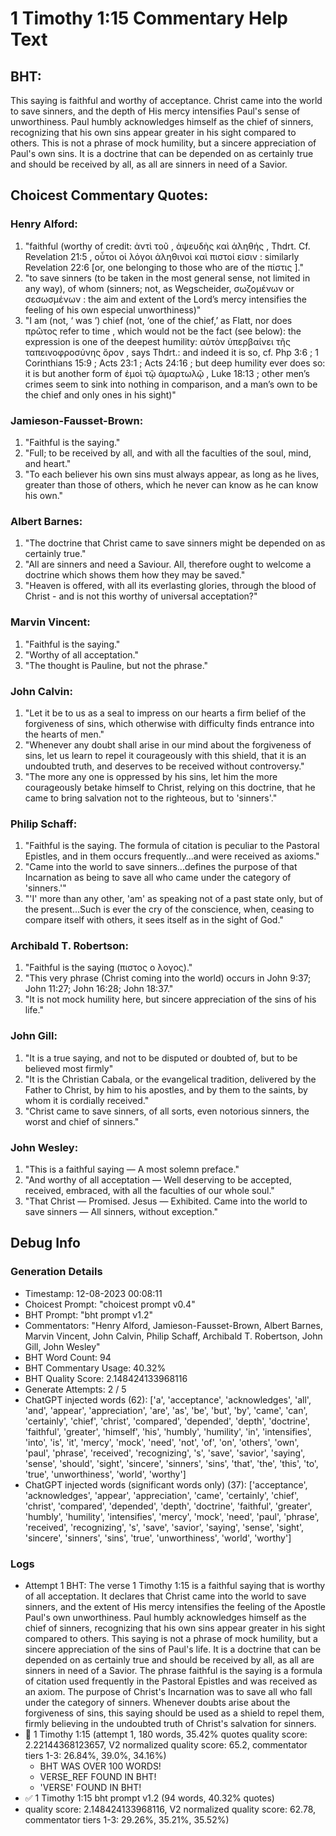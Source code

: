 # 1 Timothy 1:15 Commentary Help Text

## BHT:
This saying is faithful and worthy of acceptance. Christ came into the world to save sinners, and the depth of His mercy intensifies Paul's sense of unworthiness. Paul humbly acknowledges himself as the chief of sinners, recognizing that his own sins appear greater in his sight compared to others. This is not a phrase of mock humility, but a sincere appreciation of Paul's own sins. It is a doctrine that can be depended on as certainly true and should be received by all, as all are sinners in need of a Savior.

## Choicest Commentary Quotes:
### Henry Alford:
1. "faithful (worthy of credit: ἀντὶ τοῦ , ἀψευδὴς καὶ ἀληθής , Thdrt. Cf. Revelation 21:5 , οὗτοι οἱ λόγοι ἀληθινοὶ καὶ πιστοί εἰσιν : similarly Revelation 22:6 [or, one belonging to those who are of the πίστις ]."
2. "to save sinners (to be taken in the most general sense, not limited in any way), of whom (sinners; not, as Wegscheider, σωζομένων or σεσωσμένων : the aim and extent of the Lord’s mercy intensifies the feeling of his own especial unworthiness)"
3. "I am (not, ‘ was ’) chief (not, ‘one of the chief,’ as Flatt, nor does πρῶτος refer to time , which would not be the fact (see below): the expression is one of the deepest humility: αὐτὸν ὑπερβαίνει τῆς ταπεινοφροσύνης ὅρον , says Thdrt.: and indeed it is so, cf. Php 3:6 ; 1 Corinthians 15:9 ; Acts 23:1 ; Acts 24:16 ; but deep humility ever does so: it is but another form of ἐμοὶ τῷ ἁμαρτωλῷ , Luke 18:13 ; other men’s crimes seem to sink into nothing in comparison, and a man’s own to be the chief and only ones in his sight)"

### Jamieson-Fausset-Brown:
1. "Faithful is the saying." 
2. "Full; to be received by all, and with all the faculties of the soul, mind, and heart."
3. "To each believer his own sins must always appear, as long as he lives, greater than those of others, which he never can know as he can know his own."

### Albert Barnes:
1. "The doctrine that Christ came to save sinners might be depended on as certainly true." 
2. "All are sinners and need a Saviour. All, therefore ought to welcome a doctrine which shows them how they may be saved."
3. "Heaven is offered, with all its everlasting glories, through the blood of Christ - and is not this worthy of universal acceptation?"

### Marvin Vincent:
1. "Faithful is the saying." 
2. "Worthy of all acceptation." 
3. "The thought is Pauline, but not the phrase."

### John Calvin:
1. "Let it be to us as a seal to impress on our hearts a firm belief of the forgiveness of sins, which otherwise with difficulty finds entrance into the hearts of men."
2. "Whenever any doubt shall arise in our mind about the forgiveness of sins, let us learn to repel it courageously with this shield, that it is an undoubted truth, and deserves to be received without controversy."
3. "The more any one is oppressed by his sins, let him the more courageously betake himself to Christ, relying on this doctrine, that he came to bring salvation not to the righteous, but to 'sinners'."

### Philip Schaff:
1. "Faithful is the saying. The formula of citation is peculiar to the Pastoral Epistles, and in them occurs frequently...and were received as axioms."
2. "Came into the world to save sinners...defines the purpose of that Incarnation as being to save all who came under the category of 'sinners.'"
3. "'I' more than any other, 'am' as speaking not of a past state only, but of the present...Such is ever the cry of the conscience, when, ceasing to compare itself with others, it sees itself as in the sight of God."

### Archibald T. Robertson:
1. "Faithful is the saying (πιστος ο λογος)."
2. "This very phrase (Christ coming into the world) occurs in John 9:37; John 11:27; John 16:28; John 18:37."
3. "It is not mock humility here, but sincere appreciation of the sins of his life."

### John Gill:
1. "It is a true saying, and not to be disputed or doubted of, but to be believed most firmly"
2. "It is the Christian Cabala, or the evangelical tradition, delivered by the Father to Christ, by him to his apostles, and by them to the saints, by whom it is cordially received."
3. "Christ came to save sinners, of all sorts, even notorious sinners, the worst and chief of sinners."

### John Wesley:
1. "This is a faithful saying — A most solemn preface."
2. "And worthy of all acceptation — Well deserving to be accepted, received, embraced, with all the faculties of our whole soul."
3. "That Christ — Promised. Jesus — Exhibited. Came into the world to save sinners — All sinners, without exception."


## Debug Info
### Generation Details
- Timestamp: 12-08-2023 00:08:11
- Choicest Prompt: "choicest prompt v0.4"
- BHT Prompt: "bht prompt v1.2"
- Commentators: "Henry Alford, Jamieson-Fausset-Brown, Albert Barnes, Marvin Vincent, John Calvin, Philip Schaff, Archibald T. Robertson, John Gill, John Wesley"
- BHT Word Count: 94
- BHT Commentary Usage: 40.32%
- BHT Quality Score: 2.148424133968116
- Generate Attempts: 2 / 5
- ChatGPT injected words (62):
	['a', 'acceptance', 'acknowledges', 'all', 'and', 'appear', 'appreciation', 'are', 'as', 'be', 'but', 'by', 'came', 'can', 'certainly', 'chief', 'christ', 'compared', 'depended', 'depth', 'doctrine', 'faithful', 'greater', 'himself', 'his', 'humbly', 'humility', 'in', 'intensifies', 'into', 'is', 'it', 'mercy', 'mock', 'need', 'not', 'of', 'on', 'others', 'own', 'paul', 'phrase', 'received', 'recognizing', 's', 'save', 'savior', 'saying', 'sense', 'should', 'sight', 'sincere', 'sinners', 'sins', 'that', 'the', 'this', 'to', 'true', 'unworthiness', 'world', 'worthy']
- ChatGPT injected words (significant words only) (37):
	['acceptance', 'acknowledges', 'appear', 'appreciation', 'came', 'certainly', 'chief', 'christ', 'compared', 'depended', 'depth', 'doctrine', 'faithful', 'greater', 'humbly', 'humility', 'intensifies', 'mercy', 'mock', 'need', 'paul', 'phrase', 'received', 'recognizing', 's', 'save', 'savior', 'saying', 'sense', 'sight', 'sincere', 'sinners', 'sins', 'true', 'unworthiness', 'world', 'worthy']

### Logs
- Attempt 1 BHT: The verse 1 Timothy 1:15 is a faithful saying that is worthy of all acceptation. It declares that Christ came into the world to save sinners, and the extent of His mercy intensifies the feeling of the Apostle Paul's own unworthiness. Paul humbly acknowledges himself as the chief of sinners, recognizing that his own sins appear greater in his sight compared to others. This saying is not a phrase of mock humility, but a sincere appreciation of the sins of Paul's life. It is a doctrine that can be depended on as certainly true and should be received by all, as all are sinners in need of a Savior. The phrase faithful is the saying is a formula of citation used frequently in the Pastoral Epistles and was received as an axiom. The purpose of Christ's Incarnation was to save all who fall under the category of sinners. Whenever doubts arise about the forgiveness of sins, this saying should be used as a shield to repel them, firmly believing in the undoubted truth of Christ's salvation for sinners.
- 🔄 1 Timothy 1:15 (attempt 1, 180 words, 35.42% quotes quality score: 2.22144368123657, V2 normalized quality score: 65.2, commentator tiers 1-3: 26.84%, 39.0%, 34.16%) 
	- BHT WAS OVER 100 WORDS! 
	- VERSE_REF FOUND IN BHT! 
	- 'VERSE' FOUND IN BHT!
- ✅ 1 Timothy 1:15 bht prompt v1.2 (94 words, 40.32% quotes)
- quality score: 2.148424133968116, V2 normalized quality score: 62.78, commentator tiers 1-3: 29.26%, 35.21%, 35.52%)
